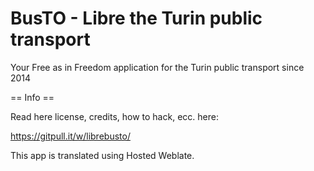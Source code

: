 # BusTO - Libre the Turin public transport

Your Free as in Freedom application for the Turin public transport since 2014

== Info ==

Read here license, credits, how to hack, ecc. here:

https://gitpull.it/w/librebusto/

This app is translated using Hosted Weblate.

